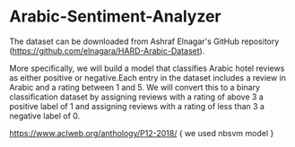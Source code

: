 # Arabic-Sentiment-Analyzer

The dataset can be downloaded from Ashraf Elnagar's GitHub repository (https://github.com/elnagara/HARD-Arabic-Dataset).


More specifically, we will build a model that classifies Arabic hotel reviews as either positive or negative.Each entry in the dataset includes a review in Arabic and a rating between 1 and 5. We will convert this to a binary classification dataset by assigning reviews with a rating of above 3 a positive label of 1 and assigning reviews with a rating of less than 3 a negative label of 0.

https://www.aclweb.org/anthology/P12-2018/ { we used nbsvm model }
